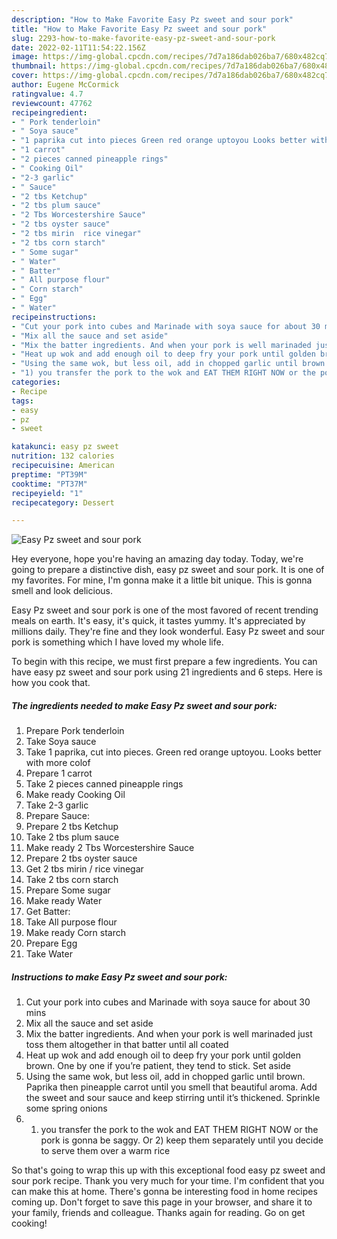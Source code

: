 ```yaml
---
description: "How to Make Favorite Easy Pz sweet and sour pork"
title: "How to Make Favorite Easy Pz sweet and sour pork"
slug: 2293-how-to-make-favorite-easy-pz-sweet-and-sour-pork
date: 2022-02-11T11:54:22.156Z
image: https://img-global.cpcdn.com/recipes/7d7a186dab026ba7/680x482cq70/easy-pz-sweet-and-sour-pork-recipe-main-photo.jpg
thumbnail: https://img-global.cpcdn.com/recipes/7d7a186dab026ba7/680x482cq70/easy-pz-sweet-and-sour-pork-recipe-main-photo.jpg
cover: https://img-global.cpcdn.com/recipes/7d7a186dab026ba7/680x482cq70/easy-pz-sweet-and-sour-pork-recipe-main-photo.jpg
author: Eugene McCormick
ratingvalue: 4.7
reviewcount: 47762
recipeingredient:
- " Pork tenderloin"
- " Soya sauce"
- "1 paprika cut into pieces Green red orange uptoyou Looks better with more colof"
- "1 carrot"
- "2 pieces canned pineapple rings"
- " Cooking Oil"
- "2-3 garlic"
- " Sauce"
- "2 tbs Ketchup"
- "2 tbs plum sauce"
- "2 Tbs Worcestershire Sauce"
- "2 tbs oyster sauce"
- "2 tbs mirin  rice vinegar"
- "2 tbs corn starch"
- " Some sugar"
- " Water"
- " Batter"
- " All purpose flour"
- " Corn starch"
- " Egg"
- " Water"
recipeinstructions:
- "Cut your pork into cubes and Marinade with soya sauce for about 30 mins"
- "Mix all the sauce and set aside"
- "Mix the batter ingredients. And when your pork is well marinaded just toss them altogether in that batter until all coated"
- "Heat up wok and add enough oil to deep fry your pork until golden brown. One by one if you’re patient, they tend to stick. Set aside"
- "Using the same wok, but less oil, add in chopped garlic until brown. Paprika then pineapple carrot until you smell that beautiful aroma. Add the sweet and sour sauce and keep stirring until it’s thickened. Sprinkle some spring onions"
- "1) you transfer the pork to the wok and EAT THEM RIGHT NOW or the pork is gonna be saggy. Or 2) keep them separately until you decide to serve them over a warm rice"
categories:
- Recipe
tags:
- easy
- pz
- sweet

katakunci: easy pz sweet 
nutrition: 132 calories
recipecuisine: American
preptime: "PT39M"
cooktime: "PT37M"
recipeyield: "1"
recipecategory: Dessert

---
```



![Easy Pz sweet and sour pork](https://img-global.cpcdn.com/recipes/7d7a186dab026ba7/680x482cq70/easy-pz-sweet-and-sour-pork-recipe-main-photo.jpg)

Hey everyone, hope you're having an amazing day today. Today, we're going to prepare a distinctive dish, easy pz sweet and sour pork. It is one of my favorites. For mine, I'm gonna make it a little bit unique. This is gonna smell and look delicious.



Easy Pz sweet and sour pork is one of the most favored of recent trending meals on earth. It's easy, it's quick, it tastes yummy. It's appreciated by millions daily. They're fine and they look wonderful. Easy Pz sweet and sour pork is something which I have loved my whole life.


To begin with this recipe, we must first prepare a few ingredients. You can have easy pz sweet and sour pork using 21 ingredients and 6 steps. Here is how you cook that.

<!--inarticleads1-->

##### The ingredients needed to make Easy Pz sweet and sour pork:

1. Prepare  Pork tenderloin
1. Take  Soya sauce
1. Take 1 paprika, cut into pieces. Green red orange uptoyou. Looks better with more colof
1. Prepare 1 carrot
1. Take 2 pieces canned pineapple rings
1. Make ready  Cooking Oil
1. Take 2-3 garlic
1. Prepare  Sauce:
1. Prepare 2 tbs Ketchup
1. Take 2 tbs plum sauce
1. Make ready 2 Tbs Worcestershire Sauce
1. Prepare 2 tbs oyster sauce
1. Get 2 tbs mirin / rice vinegar
1. Take 2 tbs corn starch
1. Prepare  Some sugar
1. Make ready  Water
1. Get  Batter:
1. Take  All purpose flour
1. Make ready  Corn starch
1. Prepare  Egg
1. Take  Water




<!--inarticleads2-->

##### Instructions to make Easy Pz sweet and sour pork:

1. Cut your pork into cubes and Marinade with soya sauce for about 30 mins
1. Mix all the sauce and set aside
1. Mix the batter ingredients. And when your pork is well marinaded just toss them altogether in that batter until all coated
1. Heat up wok and add enough oil to deep fry your pork until golden brown. One by one if you’re patient, they tend to stick. Set aside
1. Using the same wok, but less oil, add in chopped garlic until brown. Paprika then pineapple carrot until you smell that beautiful aroma. Add the sweet and sour sauce and keep stirring until it’s thickened. Sprinkle some spring onions
1. 1) you transfer the pork to the wok and EAT THEM RIGHT NOW or the pork is gonna be saggy. Or 2) keep them separately until you decide to serve them over a warm rice




So that's going to wrap this up with this exceptional food easy pz sweet and sour pork recipe. Thank you very much for your time. I'm confident that you can make this at home. There's gonna be interesting food in home recipes coming up. Don't forget to save this page in your browser, and share it to your family, friends and colleague. Thanks again for reading. Go on get cooking!
